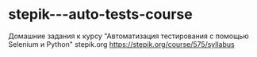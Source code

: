 # stepik---auto-tests-course
Домашние задания к курсу "Автоматизация тестирования с помощью Selenium и Python" stepik.org
https://stepik.org/course/575/syllabus
